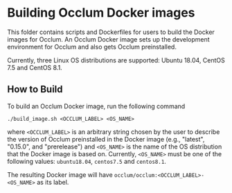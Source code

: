 # Building Occlum Docker images

This folder contains scripts and Dockerfiles for users to build the Docker images
for Occlum. An Occlum Docker image sets up the development environment for
Occlum and also gets Occlum preinstalled.

Currently, three Linux OS distributions are supported: Ubuntu 18.04, CentOS 7.5 and CentOS 8.1.

## How to Build

To build an Occlum Docker image, run the following command
```
./build_image.sh <OCCLUM_LABEL> <OS_NAME>
```
where `<OCCLUM_LABEL>` is an arbitrary string chosen by the user to
describe the version of Occlum preinstalled in the Docker image
(e.g., "latest", "0.15.0", and "prerelease") and `<OS_NAME>` is the
name of the OS distribution that the Docker image is based on.
Currently, `<OS_NAME>` must be one of the following values:
`ubuntu18.04`, `centos7.5` and `centos8.1`.

The resulting Docker image will have `occlum/occlum:<OCCLUM_LABEL>-<OS_NAME>` as its label.
